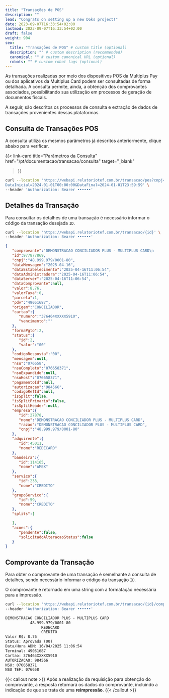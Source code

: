 ```yaml
---
title: "Transações de POS"
description: ""
lead: "Congrats on setting up a new Doks project!"
date: 2023-09-07T16:33:54+02:00
lastmod: 2023-09-07T16:33:54+02:00
draft: false
weight: 904
seo:
  title: "Transações de POS" # custom title (optional)
  description: "" # custom description (recommended)
  canonical: "" # custom canonical URL (optional)
  robots: "" # custom robot tags (optional)
---
```

As transações realizadas por meio dos dispositivos POS da Multiplus Pay ou dos aplicativos da Multiplus Card podem ser consultadas de forma detalhada. A consulta permite, ainda, a obtenção dos comprovantes associados, possibilitando sua utilização em processos de geração de documentos fiscais.

A seguir, são descritos os processos de consulta e extração de dados de transações provenientes dessas plataformas.

## Consulta de Transações POS

A consulta utiliza os mesmos parâmetros já descritos anteriormente, clique abaixo para verificar.

{{< link-card
  title="Parâmetros da Consulta"
  href="/pt/documentacao/transacao/consulta"
  target="_blank"
>}}

```bash {title="Exemplo de Consuta - Transação POS"}
curl --location 'https://webapi.relatoriotef.com.br/transacao/pos?cnpj=05625872000169&
DataInicial=2024-01-01T00:00:00&DataFinal=2024-01-01T23:59:59' \
--header 'Authorization: Bearer ••••••'
```

## Detalhes da Transação

Para consultar os detalhes de uma transação é necessário informar o código da transação desejada `ID`.

```bash {title="Exemplo de Consulta - Detalhes da Transação"}
curl --location 'https://webapi.relatoriotef.com.br/transacao/{id}' \
--header 'Authorization: Bearer ••••••'
```

```json {title="Exemplo de Detalhe"}
{
   "comprovante":"DEMONSTRACAO CONCILIADOR PLUS - MULTIPLUS CARD\n           48.999.979/0001-80           \n                REDECARD                \n                CREDITO                 \nValor R$: 8.76\nStatus: Aprovada (00)\nData/Hora ADM: 16/04/2025 11:06:54\nTerminal: 49051687\nCartao: 376464XXXXX5910\nAUTORIZACAO: 984566\nNSU: 076658371\nNSU TEF: 076658\n\n",
   "id":977877869,
   "cnpj":"48.999.979/0001-80",
   "dataMensagem":"2025-04-16",
   "dataEstabelecimento":"2025-04-16T11:06:54",
   "dataAdministradora":"2025-04-16T11:06:54",
   "dataServer":"2025-04-16T11:06:54",
   "dataComprovante":null,
   "valor":8.76,
   "valorTaxa":0,
   "parcela":1,
   "pdv":"49051687",
   "origem":"CONCILIADOR",
   "cartao":{
      "numero":"376464XXXXX5910",
      "vencimento":""
   },
   "formaPgto":2,
   "status":{
      "id":2,
      "valor":"00"
   },
   "codigoResposta":"00",
   "mensagem":null,
   "nsu":"076658",
   "nsuCompleto":"076658371",
   "nsuExpandido":null,
   "nsuHost":"076658371",
   "pagamentoId":null,
   "autorizacao":"984566",
   "codigoRefId":null,
   "isSplit":false,
   "isSplitPrimario":false,
   "isSplitHeader":null,
   "empresa":{
      "id":27878,
      "nome":"DEMONSTRACAO CONCILIADOR PLUS - MULTIPLUS CARD",
      "razao":"DEMONSTRACAO CONCILIADOR PLUS - MULTIPLUS CARD",
      "cnpj":"48.999.979/0001-80"
   },
   "adquirente":{
      "id":45011,
      "nome":"REDECARD"
   },
   "bandeira":{
      "id":114165,
      "nome":"AMEX"
   },
   "servico":{
      "id":233,
      "nome":"CREDITO"
   },
   "grupoServico":{
      "id":59,
      "nome":"CREDITO"
   },
   "splits":[

   ],
   "acoes":{
      "pendente":false,
      "solicitadoAlteracaoStatus":false
   }
}
```

## Comprovante da Transação

Para obter o comprovante de uma transação é semelhante à consulta de detalhes, sendo necessário informar o código da transação `ÌD`.

O comprovante é retornado em uma string com a formatação necessária para a impressão.

```bash {title="Exemplo de Consulta - Comprovante da Transação"}
curl --location 'https://webapi.relatoriotef.com.br/transacao/{id}/comprovante' \
--header 'Authorization: Bearer ••••••'
```

```txt {title="Exemplo de Retorno do Comprovante"}
DEMONSTRACAO CONCILIADOR PLUS - MULTIPLUS CARD
           48.999.979/0001-80
                REDECARD
                CREDITO
Valor R$: 8.76
Status: Aprovada (00)
Data/Hora ADM: 16/04/2025 11:06:54
Terminal: 49051687
Cartao: 376464XXXXX5910
AUTORIZACAO: 984566
NSU: 076658371
NSU TEF: 076658

```

{{< callout note >}}
Após a realização da requisição para obtenção do comprovante, a resposta retornará os dados do comprovante, incluindo a indicação de que se trata de uma **reimpressão**.
{{< /callout >}}
